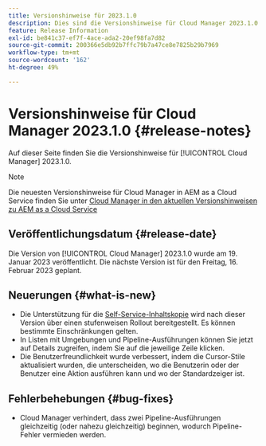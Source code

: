 ```yaml
---
title: Versionshinweise für 2023.1.0
description: Dies sind die Versionshinweise für Cloud Manager 2023.1.0.
feature: Release Information
exl-id: be841c37-ef7f-4ace-ada2-20ef98fa7d82
source-git-commit: 200366e5db92b7ffc79b7a47ce8e7825b29b7969
workflow-type: tm+mt
source-wordcount: '162'
ht-degree: 49%

---
```


# Versionshinweise für Cloud Manager 2023.1.0 {#release-notes}

Auf dieser Seite finden Sie die Versionshinweise für [!UICONTROL Cloud Manager] 2023.1.0.

>[!NOTE]
>
>Die neuesten Versionshinweise für Cloud Manager in AEM as a Cloud Service finden Sie unter [Cloud Manager in den aktuellen Versionshinweisen zu AEM as a Cloud Service](https://experienceleague.adobe.com/docs/experience-manager-cloud-service/content/implementing/using-cloud-manager/release-notes-cloud-manager/release-notes-cm-current.html?lang=de)

## Veröffentlichungsdatum {#release-date}

Die Version von [!UICONTROL Cloud Manager] 2023.1.0 wurde am 19. Januar 2023 veröffentlicht. Die nächste Version ist für den Freitag, 16. Februar 2023 geplant.

## Neuerungen {#what-is-new}

* Die Unterstützung für die [Self-Service-Inhaltskopie](/help/using/content-copy.md) wird nach dieser Version über einen stufenweisen Rollout bereitgestellt. Es können bestimmte Einschränkungen gelten.
* In Listen mit Umgebungen und Pipeline-Ausführungen können Sie jetzt auf Details zugreifen, indem Sie auf die jeweilige Zeile klicken.
* Die Benutzerfreundlichkeit wurde verbessert, indem die Cursor-Stile aktualisiert wurden, die unterscheiden, wo die Benutzerin oder der Benutzer eine Aktion ausführen kann und wo der Standardzeiger ist.

## Fehlerbehebungen {#bug-fixes}

* Cloud Manager verhindert, dass zwei Pipeline-Ausführungen gleichzeitig (oder nahezu gleichzeitig) beginnen, wodurch Pipeline-Fehler vermieden werden.
